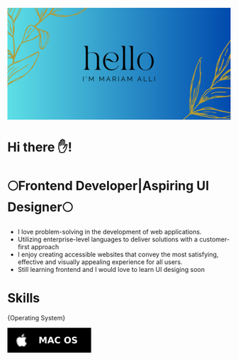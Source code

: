  ![banner](images/Rustic%20Banner.png)

#                Hi there ✋!
#      🌕Frontend Developer|Aspiring UI Designer🌕

- I love problem-solving in the development of web applications. 
- Utilizing enterprise-level languages to deliver solutions with a customer-first approach
- I enjoy creating accessible websites that convey the most satisfying, effective and visually appealing experience for all users.
- Still learning frontend and I would love to learn UI desiging soon


# Skills
{Operating System}
 <p>
 <img src="images/mac%20.svg"/>
</p>